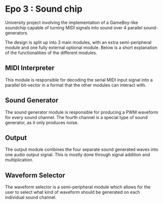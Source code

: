 # Epo 3 : Sound chip

University project involving the implementation of a GameBoy-like soundchip capable of turning MIDI signals into sound over 4 parallel sound-generators.

The design is split up into 3 main modules, with an extra semi-peripheral module and one fully external optional module. Below is a short explanation of the functionalities of the different modules.

## MIDI Interpreter
This module is responsible for decoding the serial MIDI input signal into a parallel bit-vector in a format that the other modules can interact with.

## Sound Generator
The sound generator module is responsible for producing a PWM waveform for every sound channel. The fourth channel is a special type of sound generator, as it only produces noise.

## Output
The output module combines the four separate sound generated waves into one audio output signal. This is mostly done through signal addition and multiplication.

## Waveform Selector
The waveform selector is a semi-peripheral module which allows for the user to select what kind of waveform should be generated on each individual sound channel.

